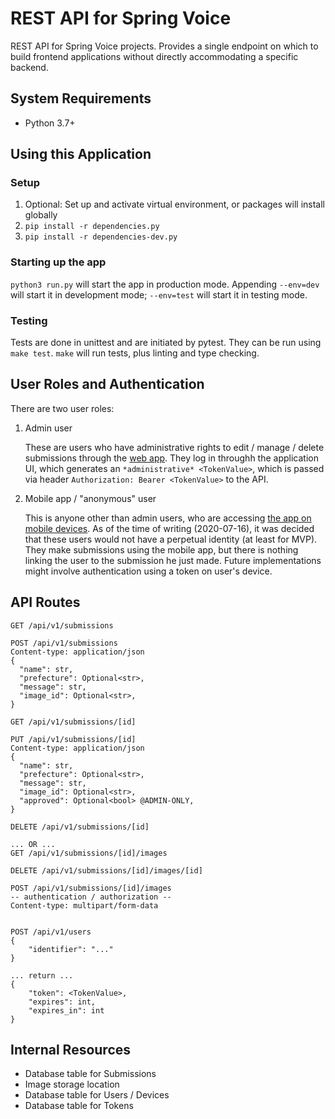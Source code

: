 REST API for Spring Voice
=========================

REST API for Spring Voice projects. Provides a single endpoint on which to build frontend applications without directly accommodating a specific backend.


System Requirements
-------------------

- Python 3.7+

Using this Application
----------------------

### Setup

1. Optional: Set up and activate virtual environment, or packages will install globally
2. `pip install -r dependencies.py`
3. `pip install -r dependencies-dev.py`

### Starting up the app

`python3 run.py` will start the app in production mode. Appending `--env=dev` will start it in development mode; `--env=test` will start it in testing mode.

### Testing

Tests are done in unittest and are initiated by pytest. They can be run using `make test`. `make` will run tests, plus linting and type checking.

User Roles and Authentication
-----------------------------

There are two user roles:

1. Admin user

    These are users who have administrative rights to edit / manage / delete submissions through the [web app](https://gitlab.com/SIVENTH/spring-voice-mobile). They log in throughh the application UI, which generates an `*administrative* <TokenValue>`, which is passed via header `Authorization: Bearer <TokenValue>` to the API.

2. Mobile app / "anonymous" user

    This is anyone other than admin users, who are accessing [the app on mobile devices](https://gitlab.com/SIVENTH/spring-voice-mobile). As of the time of writing (2020-07-16), it was decided that these users would not have a perpetual identity (at least for MVP). They make submissions using the mobile app, but there is nothing linking the user to the submission he just made. Future implementations might involve authentication using a token on user's device.

API Routes
----------

```
GET /api/v1/submissions

POST /api/v1/submissions
Content-type: application/json
{
  "name": str,
  "prefecture": Optional<str>,
  "message": str,
  "image_id": Optional<str>,
}
```

```
GET /api/v1/submissions/[id]

PUT /api/v1/submissions/[id]
Content-type: application/json
{
  "name": str,
  "prefecture": Optional<str>,
  "message": str,
  "image_id": Optional<str>,
  "approved": Optional<bool> @ADMIN-ONLY,
}

DELETE /api/v1/submissions/[id]

... OR ...
GET /api/v1/submissions/[id]/images

DELETE /api/v1/submissions/[id]/images/[id]

POST /api/v1/submissions/[id]/images
-- authentication / authorization --
Content-type: multipart/form-data


POST /api/v1/users
{
    "identifier": "..."
}

... return ...
{
    "token": <TokenValue>,
    "expires": int,
    "expires_in": int
}

```

Internal Resources
------------------

- Database table for Submissions
- Image storage location
- Database table for Users / Devices
- Database table for Tokens
